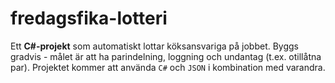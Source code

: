 # fredagsfika-lotteri

Ett **C#-projekt** som automatiskt lottar köksansvariga på jobbet. 
Byggs gradvis - målet är att ha parindelning, loggning och undantag (t.ex. otillåtna par).
Projektet kommer att använda `C#` och `JSON` i kombination med varandra.
